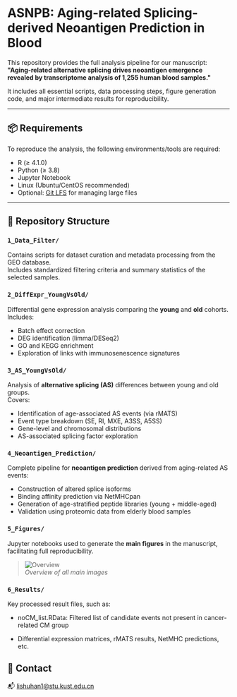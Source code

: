 # ASNPB: Aging-related Splicing-derived Neoantigen Prediction in Blood

This repository provides the full analysis pipeline for our manuscript:  
**"Aging-related alternative splicing drives neoantigen emergence revealed by transcriptome analysis of 1,255 human blood samples."**

It includes all essential scripts, data processing steps, figure generation code, and major intermediate results for reproducibility.

---

## 📦 Requirements

To reproduce the analysis, the following environments/tools are required:

- R (≥ 4.1.0)
- Python (≥ 3.8)
- Jupyter Notebook
- Linux (Ubuntu/CentOS recommended)
- Optional: [Git LFS](https://git-lfs.github.com/) for managing large files

---

## 📁 Repository Structure

### `1_Data_Filter/`
Contains scripts for dataset curation and metadata processing from the GEO database.  
Includes standardized filtering criteria and summary statistics of the selected samples.

### `2_DiffExpr_YoungVsOld/`
Differential gene expression analysis comparing the **young** and **old** cohorts.  
Includes:

- Batch effect correction  
- DEG identification (limma/DESeq2)
- GO and KEGG enrichment
- Exploration of links with immunosenescence signatures

### `3_AS_YoungVsOld/`
Analysis of **alternative splicing (AS)** differences between young and old groups.  
Covers:

- Identification of age-associated AS events (via rMATS)
- Event type breakdown (SE, RI, MXE, A3SS, A5SS)
- Gene-level and chromosomal distributions
- AS-associated splicing factor exploration

### `4_Neoantigen_Prediction/`
Complete pipeline for **neoantigen prediction** derived from aging-related AS events:

- Construction of altered splice isoforms
- Binding affinity prediction via NetMHCpan
- Generation of age-stratified peptide libraries (young + middle-aged)
- Validation using proteomic data from elderly blood samples

### `5_Figures/`

Jupyter notebooks used to generate the **main figures** in the manuscript, facilitating full reproducibility.

> ![Overview](/Overview.png)  
> _Overview of all main images_

### `6_Results/`
Key processed result files, such as:

- noCM_list.RData: Filtered list of candidate events not present in cancer-related CM group

- Differential expression matrices, rMATS results, NetMHC predictions, etc.

## 📧 Contact

📬 lishuhan1@stu.kust.edu.cn






